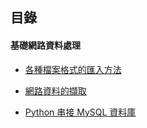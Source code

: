 ## 目錄

#### 基礎網路資料處理

- [各種檔案格式的匯入方法](https://nbviewer.jupyter.org/github/yeh8211TK/DataScience/blob/master/WebDataProcessing/FileFormats.ipynb)

- [網路資料的擷取](https://nbviewer.jupyter.org/github/yeh8211TK/DataScience/blob/master/WebDataProcessing/WebDataExtraction.ipynb)

- [Python 串接 MySQL 資料庫](https://nbviewer.jupyter.org/github/yeh8211TK/DataScience/blob/master/WebDataProcessing/DatabaseConnection.ipynb)
